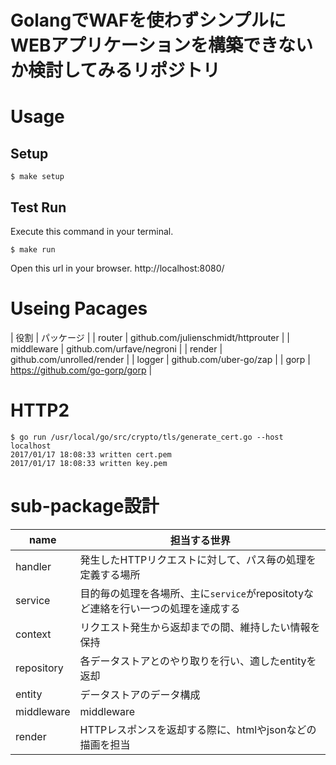 GolangでWAFを使わずシンプルにWEBアプリケーションを構築できないか検討してみるリポジトリ
===========================

# Usage

## Setup

```
$ make setup
```

## Test Run

Execute this command in your terminal.

```
$ make run
```

Open this url in your browser.
http://localhost:8080/



# Useing Pacages

| 役割       | パッケージ                            |
| router     | github.com/julienschmidt/httprouter  |
| middleware | github.com/urfave/negroni            |
| render     |  github.com/unrolled/render          |
| logger     | github.com/uber-go/zap               |
| gorp       | https://github.com/go-gorp/gorp      |


# HTTP2

```
$ go run /usr/local/go/src/crypto/tls/generate_cert.go --host localhost
2017/01/17 18:08:33 written cert.pem
2017/01/17 18:08:33 written key.pem
```

# sub-package設計

| name    | 担当する世界                                                                         |
| -------- | ------ |
| handler | 発生したHTTPリクエストに対して、パス毎の処理を定義する場所                        |
| service | 目的毎の処理を各場所、主に`service`がrepositotyなど連絡を行い一つの処理を達成する |
| context | リクエスト発生から返却までの間、維持したい情報を保持                              |
| repository | 各データストアとのやり取りを行い、適したentityを返却 |
| entity | データストアのデータ構成 |
| middleware | middleware |
| render | HTTPレスポンスを返却する際に、htmlやjsonなどの描画を担当 |

